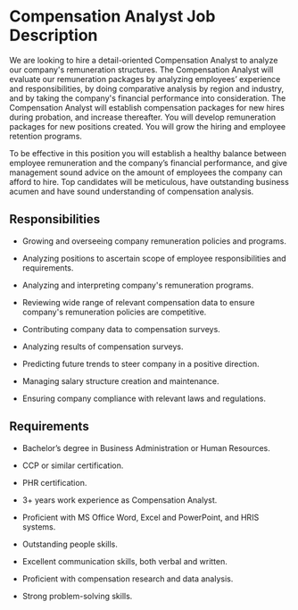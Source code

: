 # Compensation Analyst Job Description

We are looking to hire a detail-oriented Compensation Analyst to analyze our company's remuneration structures. The Compensation Analyst will evaluate our remuneration packages by analyzing employees’ experience and responsibilities, by doing comparative analysis by region and industry, and by taking the company's financial performance into consideration. The Compensation Analyst will establish compensation packages for new hires during probation, and increase thereafter. You will develop remuneration packages for new positions created. You will grow the hiring and employee retention programs.

To be effective in this position you will establish a healthy balance between employee remuneration and the company’s financial performance, and give management sound advice on the amount of employees the company can afford to hire. Top candidates will be meticulous, have outstanding business acumen and have sound understanding of compensation analysis.

## Responsibilities

* Growing and overseeing company remuneration policies and programs.

* Analyzing positions to ascertain scope of employee responsibilities and requirements.

* Analyzing and interpreting company's remuneration programs.

* Reviewing wide range of relevant compensation data to ensure company's remuneration policies are competitive.

* Contributing company data to compensation surveys.

* Analyzing results of compensation surveys.

* Predicting future trends to steer company in a positive direction.

* Managing salary structure creation and maintenance.

* Ensuring company compliance with relevant laws and regulations.

## Requirements

* Bachelor’s degree in Business Administration or Human Resources.

* CCP or similar certification.

* PHR certification.

* 3+ years work experience as Compensation Analyst.

* Proficient with MS Office Word, Excel and PowerPoint, and HRIS systems.

* Outstanding people skills.

* Excellent communication skills, both verbal and written.

* Proficient with compensation research and data analysis.

* Strong problem-solving skills.

